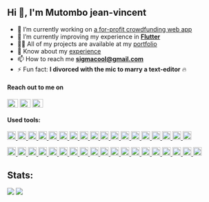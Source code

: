 ## Hi 👋, I'm Mutombo jean-vincent

- 🔭 I’m currently working on [a for-profit crowdfunding web app](http://saveplus.io/)
- 🌱 I’m currently improving my experience in [**Flutter**](https://flutter.dev/)
- 👨‍💻 All of my projects are available at my [portfolio](https://coolbeatz71.github.io/meet/#/)
- 📄 Know about my [experience](https://drive.google.com/file/d/1uYtH7Fdis7iYDNkfwlA3bpg0reiPXKtu/view?usp=sharing)
- 📫 How to reach me **sigmacool@gmail.com**
- ⚡ Fun fact: **I divorced with the mic to marry a text-editor** 🔥

#### Reach out to me on

<p align="left">
<a href="https://gitlab.com/coolbeatz71" target="blank"><img align="center" src="https://cdn.worldvectorlogo.com/logos/gitlab.svg" alt="coolbeatz71" height="20" width="25" /></a>
<a href="https://linkedin.com/in/glody-mutombo" target="blank"><img align="center" src="https://cdn.worldvectorlogo.com/logos/linkedin-icon-2.svg" alt="glody-mutombo-riy" height="20" width="25" /></a>
<a href="https://stackoverflow.com/users/8124496/coolbeatz71" target="blank"><img align="center"  src="https://cdn.worldvectorlogo.com/logos/stack-overflow.svg" alt="coolbeatz71" height="20" width="25" /></a>

#### Used tools:

<p align="left">
<p align="left">
<a href="https://reactjs.org/" target="_blank"> <img src="https://cdn.worldvectorlogo.com/logos/react-1.svg" alt="react" width="20" height="20"/> </a> <a href="https://angular.io" target="_blank"> <img src="https://cdn.worldvectorlogo.com/logos/angular-icon.svg" alt="angularjs" width="20" height="20"/> </a> <a href="https://getbootstrap.com" target="_blank"> <img src="https://cdn.worldvectorlogo.com/logos/bootstrap-4.svg" alt="bootstrap" width="20" height="20"/> </a> <a href="https://circleci.com" target="_blank"> <img src="https://www.vectorlogo.zone/logos/circleci/circleci-icon.svg" alt="circleci" width="20" height="20"/> </a> <a href="https://www.w3schools.com/css/" target="_blank"> <img src="https://cdn.worldvectorlogo.com/logos/css-3.svg" alt="css3" width="20" height="20"/> </a> <a href="https://dart.dev" target="_blank"> <img src="https://www.vectorlogo.zone/logos/dartlang/dartlang-icon.svg" alt="dart" width="20" height="20"/> </a> <a href="https://expressjs.com" target="_blank"> <img src="https://cdn.worldvectorlogo.com/logos/express-109.svg" alt="express" width="20" height="20"/> </a> <a href="https://firebase.google.com/" target="_blank"> <img src="https://www.vectorlogo.zone/logos/firebase/firebase-icon.svg" alt="firebase" width="20" height="20"/> </a> <a href="https://flutter.dev" target="_blank"> <img src="https://www.vectorlogo.zone/logos/flutterio/flutterio-icon.svg" alt="flutter" width="20" height="20"/> </a> <a href="https://www.gatsbyjs.com/" target="_blank"> <img src="https://www.vectorlogo.zone/logos/gatsbyjs/gatsbyjs-icon.svg" alt="gatsby" width="20" height="20"/> </a> <a href="https://git-scm.com/" target="_blank"> <img src="https://www.vectorlogo.zone/logos/git-scm/git-scm-icon.svg" alt="git" width="20" height="20"/> </a> <a href="https://heroku.com" target="_blank"> <img src="https://www.vectorlogo.zone/logos/heroku/heroku-icon.svg" alt="heroku" width="20" height="20"/> </a> <a href="https://www.w3.org/html/" target="_blank"> <img src="https://cdn.worldvectorlogo.com/logos/html-1.svg" alt="html5" width="20" height="20"/> </a> <a href="https://ionicframework.com" target="_blank"> <img src="https://upload.wikimedia.org/wikipedia/commons/d/d1/Ionic_Logo.svg" alt="ionic" width="20" height="20"/> </a> <a href="https://jasmine.github.io/" target="_blank"> <img src="https://www.vectorlogo.zone/logos/jasmine/jasmine-icon.svg" alt="jasmine" width="20" height="20"/> </a> <a href="https://developer.mozilla.org/en-US/docs/Web/JavaScript" target="_blank"> <img src="https://cdn.worldvectorlogo.com/logos/logo-javascript.svg" alt="javascript" width="20" height="20"/> </a> <a href="https://www.jenkins.io" target="_blank"> <img src="https://www.vectorlogo.zone/logos/jenkins/jenkins-icon.svg" alt="jenkins" width="20" height="20"/> </a> 
<a href="https://jestjs.io" target="_blank"> <img src="https://www.vectorlogo.zone/logos/jestjsio/jestjsio-icon.svg" alt="jest" width="20" height="20"/> </a>
</p>
<p align="left">
 <a href="https://karma-runner.github.io/latest/index.html" target="_blank"> <img src="https://raw.githubusercontent.com/detain/svg-logos/780f25886640cef088af994181646db2f6b1a3f8/svg/karma.svg" alt="karma" width="20" height="20"/> </a> <a href="https://lumen.laravel.com/" target="_blank"> <img src="https://cdn.worldvectorlogo.com/logos/laravel-1.svg" alt="laravel" width="20" height="20"/> </a> <a href="https://www.mongodb.com/" target="_blank"> <img src="https://cdn.worldvectorlogo.com/logos/lumen-1.svg" alt="mongodb" width="20" height="20"/> </a><a href="https://www.linux.org/" target="_blank"> <img src="https://cdn.worldvectorlogo.com/logos/linux-tux.svg" alt="linux" width="20" height="20"/> </a> <a href="https://mochajs.org" target="_blank"> <img src="https://www.vectorlogo.zone/logos/mochajs/mochajs-icon.svg" alt="mocha" width="20" height="20"/> </a> <a href="https://www.mongodb.com/" target="_blank"> <img src="https://cdn.worldvectorlogo.com/logos/mongodb-icon-1.svg" alt="mongodb" width="20" height="20"/> </a> <a href="https://www.mysql.com/" target="_blank"> <img src="https://cdn.worldvectorlogo.com/logos/mysql-2.svg" alt="mysql" width="20" height="20"/> </a> <a href="https://nextjs.org/" target="_blank"> <img src="https://cdn.worldvectorlogo.com/logos/nextjs-3.svg" alt="nextjs" width="20" height="20"/> </a> <a href="https://nodejs.org" target="_blank"> <img src="https://cdn.worldvectorlogo.com/logos/nodejs-2.svg" alt="nodejs" width="20" height="20"/> </a> <a href="https://www.photoshop.com/en" target="_blank"> <img src="https://cdn.worldvectorlogo.com/logos/adobe-photoshop-cs6.svg" alt="photoshop" width="20" height="20"/> </a> <a href="https://www.php.net" target="_blank"> <img src="https://cdn.worldvectorlogo.com/logos/php-1.svg" alt="php" width="20" height="20"/> </a> <a href="https://www.postgresql.org" target="_blank"> <img src="https://cdn.worldvectorlogo.com/logos/postgresql.svg" alt="postgresql" width="20" height="20"/> </a> <a href="https://postman.com" target="_blank"> <img src="https://www.vectorlogo.zone/logos/getpostman/getpostman-icon.svg" alt="postman" width="20" height="20"/> </a> <a href="https://redux.js.org" target="_blank"> <img src="https://cdn.worldvectorlogo.com/logos/redux.svg" alt="redux" width="20" height="20"/> </a> <a href="https://sass-lang.com" target="_blank"> <img src="https://cdn.worldvectorlogo.com/logos/sass-1.svg" alt="sass" width="20" height="20"/> </a> <a href="https://www.sqlite.org/" target="_blank"> <img src="https://www.vectorlogo.zone/logos/sqlite/sqlite-icon.svg" alt="sqlite" width="20" height="20"/> </a> <a href="https://travis-ci.org" target="_blank"> <img src="https://www.vectorlogo.zone/logos/travis-ci/travis-ci-icon.svg" alt="travisci" width="20" height="20"/> </a> <a href="https://www.typescriptlang.org/" target="_blank"> <img src="https://cdn.worldvectorlogo.com/logos/typescript.svg" alt="typescript" width="20" height="20"/> </a> <a href="https://www.adobe.com/products/xd.html" target="_blank"> <img src="https://cdn.worldvectorlogo.com/logos/adobe-xd.svg" alt="xd" width="20" height="20"/> </a></p>
</p>

## Stats:

![](https://github-readme-stats.vercel.app/api/top-langs/?username=coolbeatz71&layout=compact&count_private=true&langs_count=8)
![](https://github-readme-stats.vercel.app/api?username=coolbeatz71&show_icons=true&count_private=true&include_all_commits=true&hide=contribs)
